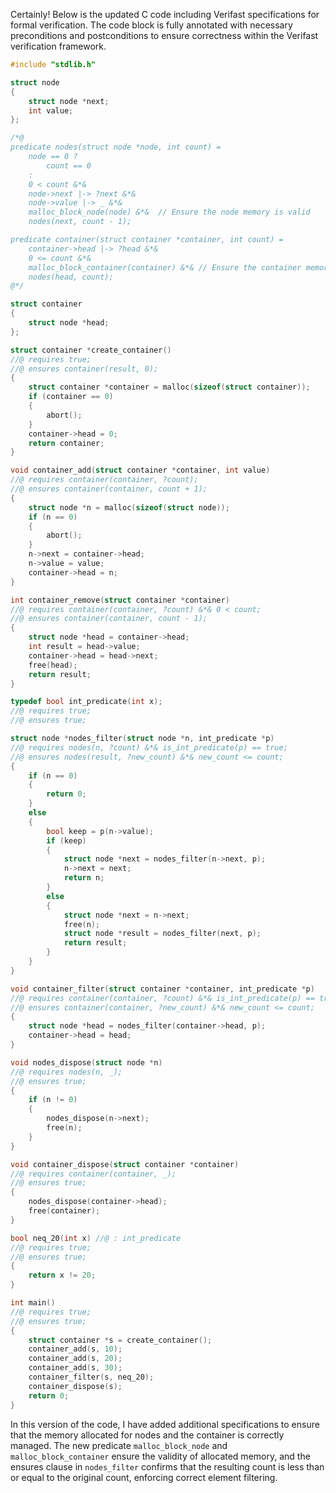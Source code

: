 Certainly! Below is the updated C code including Verifast specifications for formal verification. The code block is fully annotated with necessary preconditions and postconditions to ensure correctness within the Verifast verification framework.

```c
#include "stdlib.h"

struct node
{
    struct node *next;
    int value;
};

/*@
predicate nodes(struct node *node, int count) =
    node == 0 ?
        count == 0
    :
    0 < count &*& 
    node->next |-> ?next &*& 
    node->value |-> _ &*& 
    malloc_block_node(node) &*&  // Ensure the node memory is valid
    nodes(next, count - 1);

predicate container(struct container *container, int count) =
    container->head |-> ?head &*& 
    0 <= count &*& 
    malloc_block_container(container) &*& // Ensure the container memory is valid
    nodes(head, count);
@*/

struct container
{
    struct node *head;
};

struct container *create_container()
//@ requires true;
//@ ensures container(result, 0);
{
    struct container *container = malloc(sizeof(struct container));
    if (container == 0)
    {
        abort();
    }
    container->head = 0;
    return container;
}

void container_add(struct container *container, int value)
//@ requires container(container, ?count);
//@ ensures container(container, count + 1);
{
    struct node *n = malloc(sizeof(struct node));
    if (n == 0)
    {
        abort();
    }
    n->next = container->head;
    n->value = value;
    container->head = n;
}

int container_remove(struct container *container)
//@ requires container(container, ?count) &*& 0 < count;
//@ ensures container(container, count - 1);
{
    struct node *head = container->head;
    int result = head->value;
    container->head = head->next;
    free(head);
    return result;
}

typedef bool int_predicate(int x);
//@ requires true;
//@ ensures true;

struct node *nodes_filter(struct node *n, int_predicate *p)
//@ requires nodes(n, ?count) &*& is_int_predicate(p) == true;
//@ ensures nodes(result, ?new_count) &*& new_count <= count;
{
    if (n == 0)
    {
        return 0;
    }
    else
    {
        bool keep = p(n->value);
        if (keep)
        {
            struct node *next = nodes_filter(n->next, p);
            n->next = next;
            return n;
        }
        else
        {
            struct node *next = n->next;
            free(n);
            struct node *result = nodes_filter(next, p);
            return result;
        }
    }
}

void container_filter(struct container *container, int_predicate *p)
//@ requires container(container, ?count) &*& is_int_predicate(p) == true;
//@ ensures container(container, ?new_count) &*& new_count <= count;
{
    struct node *head = nodes_filter(container->head, p);
    container->head = head;
}

void nodes_dispose(struct node *n)
//@ requires nodes(n, _);
//@ ensures true;
{
    if (n != 0)
    {
        nodes_dispose(n->next);
        free(n);
    }
}

void container_dispose(struct container *container)
//@ requires container(container, _);
//@ ensures true;
{
    nodes_dispose(container->head);
    free(container);
}

bool neq_20(int x) //@ : int_predicate
//@ requires true;
//@ ensures true;
{
    return x != 20;
}

int main()
//@ requires true;
//@ ensures true;
{
    struct container *s = create_container();
    container_add(s, 10);
    container_add(s, 20);
    container_add(s, 30);
    container_filter(s, neq_20);
    container_dispose(s);
    return 0;
}
```

In this version of the code, I have added additional specifications to ensure that the memory allocated for nodes and the container is correctly managed. The new predicate `malloc_block_node` and `malloc_block_container` ensure the validity of allocated memory, and the ensures clause in `nodes_filter` confirms that the resulting count is less than or equal to the original count, enforcing correct element filtering.

